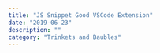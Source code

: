```yaml
---
title: "JS Snippet Good VSCode Extension"
date: "2019-06-23"
description: ""
category: "Trinkets and Baubles"
---
```


